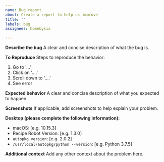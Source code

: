 ```yaml
---
name: Bug report
about: Create a report to help us improve
title: ''
labels: bug
assignees: homebysix

---
```


**Describe the bug**
A clear and concise description of what the bug is.

**To Reproduce**
Steps to reproduce the behavior:
1. Go to '...'
2. Click on '....'
3. Scroll down to '....'
4. See error

**Expected behavior**
A clear and concise description of what you expected to happen.

**Screenshots**
If applicable, add screenshots to help explain your problem.

**Desktop (please complete the following information):**
 - macOS: [e.g. 10.15.3]
 - Recipe Robot Version: [e.g. 1.3.0]
 - `autopkg version`: [e.g. 2.0.2]
 - `/usr/local/autopkg/python --version`: [e.g. Python 3.7.5]

**Additional context**
Add any other context about the problem here.
